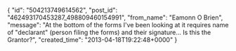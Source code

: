  {
   "id": "504213749614562",
   "post_id": "462493170453287_498809460154991",
   "from_name": "Eamonn O Brien",
   "message": "At the bottom of the forms I've been looking at it requires name of \"declarant\" (person filing the forms) and their signature... Is this the Grantor?",
   "created_time": "2013-04-18T19:22:48+0000"
 }
